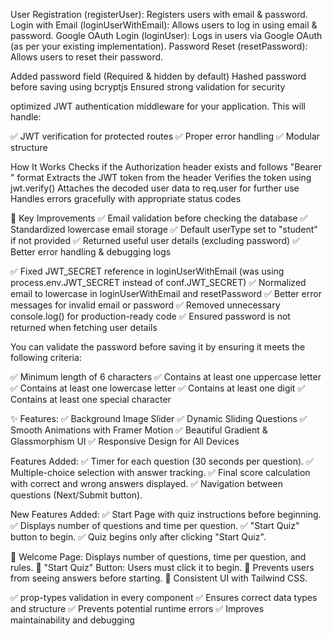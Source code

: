 User Registration (registerUser): Registers users with email & password.
Login with Email (loginUserWithEmail): Allows users to log in using email & password.
Google OAuth Login (loginUser): Logs in users via Google OAuth (as per your existing implementation).
Password Reset (resetPassword): Allows users to reset their password.

Added password field (Required & hidden by default)
Hashed password before saving using bcryptjs
Ensured strong validation for security

optimized JWT authentication middleware for your application. This will handle:

✅ JWT verification for protected routes
✅ Proper error handling
✅ Modular structure

How It Works
Checks if the Authorization header exists and follows "Bearer <token>" format
Extracts the JWT token from the header
Verifies the token using jwt.verify()
Attaches the decoded user data to req.user for further use
Handles errors gracefully with appropriate status codes

🔹 Key Improvements
✅ Email validation before checking the database
✅ Standardized lowercase email storage
✅ Default userType set to "student" if not provided
✅ Returned useful user details (excluding password)
✅ Better error handling & debugging logs


✅ Fixed JWT_SECRET reference in loginUserWithEmail (was using process.env.JWT_SECRET instead of conf.JWT_SECRET)
✅ Normalized email to lowercase in loginUserWithEmail and resetPassword
✅ Better error messages for invalid email or password
✅ Removed unnecessary console.log() for production-ready code
✅ Ensured password is not returned when fetching user details


You can validate the password before saving it by ensuring it meets the following criteria:

✅ Minimum length of 6 characters
✅ Contains at least one uppercase letter
✅ Contains at least one lowercase letter
✅ Contains at least one digit
✅ Contains at least one special character


✨ Features:
✅ Background Image Slider
✅ Dynamic Sliding Questions
✅ Smooth Animations with Framer Motion
✅ Beautiful Gradient & Glassmorphism UI
✅ Responsive Design for All Devices

Features Added:
✅ Timer for each question (30 seconds per question).
✅ Multiple-choice selection with answer tracking.
✅ Final score calculation with correct and wrong answers displayed.
✅ Navigation between questions (Next/Submit button).

New Features Added:
✅ Start Page with quiz instructions before beginning.
✅ Displays number of questions and time per question.
✅ "Start Quiz" button to begin.
✅ Quiz begins only after clicking "Start Quiz".

🔹 Welcome Page: Displays number of questions, time per question, and rules.
🔹 "Start Quiz" Button: Users must click it to begin.
🔹 Prevents users from seeing answers before starting.
🔹 Consistent UI with Tailwind CSS.

✅ prop-types validation in every component
✅ Ensures correct data types and structure
✅ Prevents potential runtime errors
✅ Improves maintainability and debugging